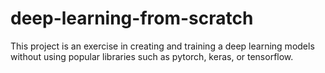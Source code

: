 # deep-learning-from-scratch

This project is an exercise in creating and training a deep learning models without using popular libraries such as pytorch, keras, or tensorflow.
